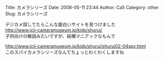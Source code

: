 Title: カメラシリーズ
Date: 2008-05-11 23:44
Author: Ca5
Category: other
Slug: カメラシリーズ

デジカメ探してたらこんな面白いサイトを見つけました  
<http://www.jcii-cameramuseum.jp/kids/shurui/>  
子供向けの解説みたいですが、結構マニアックなもんで

<http://www.jcii-cameramuseum.jp/kids/shurui/shurui02-04spy.html>  
このスパイカメラシリーズなんてちょっとわくわくしますね
